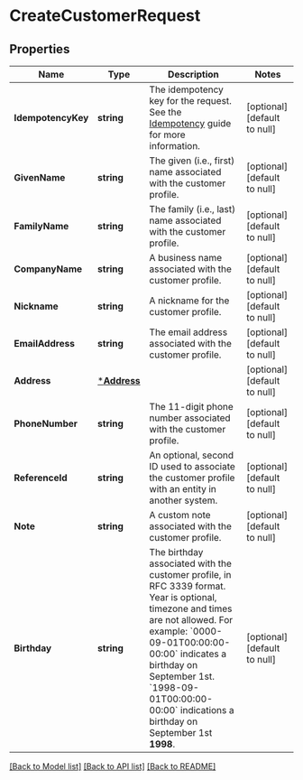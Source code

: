 # CreateCustomerRequest

## Properties
Name | Type | Description | Notes
------------ | ------------- | ------------- | -------------
**IdempotencyKey** | **string** | The idempotency key for the request. See the [Idempotency](https://developer.squareup.com/docs/working-with-apis/idempotency) guide for more information. | [optional] [default to null]
**GivenName** | **string** | The given (i.e., first) name associated with the customer profile. | [optional] [default to null]
**FamilyName** | **string** | The family (i.e., last) name associated with the customer profile. | [optional] [default to null]
**CompanyName** | **string** | A business name associated with the customer profile. | [optional] [default to null]
**Nickname** | **string** | A nickname for the customer profile. | [optional] [default to null]
**EmailAddress** | **string** | The email address associated with the customer profile. | [optional] [default to null]
**Address** | [***Address**](Address.md) |  | [optional] [default to null]
**PhoneNumber** | **string** | The 11-digit phone number associated with the customer profile. | [optional] [default to null]
**ReferenceId** | **string** | An optional, second ID used to associate the customer profile with an entity in another system. | [optional] [default to null]
**Note** | **string** | A custom note associated with the customer profile. | [optional] [default to null]
**Birthday** | **string** | The birthday associated with the customer profile, in RFC 3339 format. Year is optional, timezone and times are not allowed. For example: &#x60;0000-09-01T00:00:00-00:00&#x60; indicates a birthday on September 1st. &#x60;1998-09-01T00:00:00-00:00&#x60; indications a birthday on September 1st __1998__. | [optional] [default to null]

[[Back to Model list]](../README.md#documentation-for-models) [[Back to API list]](../README.md#documentation-for-api-endpoints) [[Back to README]](../README.md)


